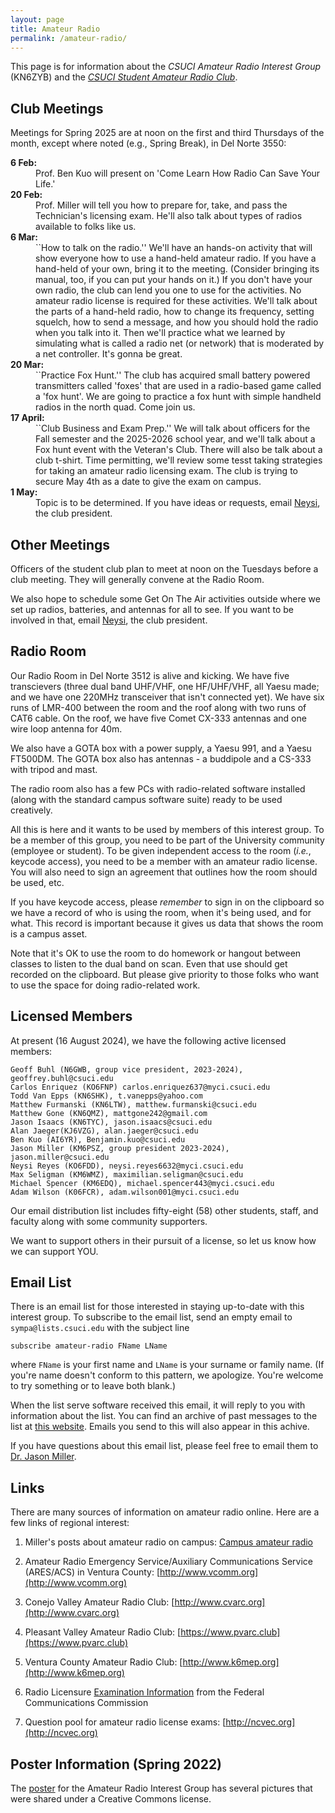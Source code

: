 ```yaml
---
layout: page
title: Amateur Radio
permalink: /amateur-radio/
---
```


This page is for information about the _CSUCI Amateur Radio Interest Group_ (KN6ZYB) and the <a href="https://csuci.campuslabs.com/engage/organization/studentamatureradio">_CSUCI Student Amateur Radio Club_</a>.

## Club Meetings

Meetings for Spring 2025 are at noon on the first and third Thursdays of the month, except where noted (e.g., Spring Break), in Del Norte 3550:

<dl>
<dt><b>6 Feb:</b></dt>
<dd>Prof. Ben Kuo will present on 'Come Learn How Radio Can Save Your Life.'</dd>

<dt><b>20 Feb:</b></dt>
<dd>Prof. Miller will tell you how to prepare for, take, and pass the Technician's licensing exam.  He'll also talk about types of radios available to folks like us.</dd>

<dt><b>6 Mar:</b></dt>
<dd>``How to talk on the radio.'' We'll have an hands-on activity that will show everyone how to use a hand-held amateur radio.  If you have a hand-held of your own, bring it to the meeting.  (Consider bringing its manual, too, if you can put your hands on it.)  If you don't have your own radio, the club can lend you one to use for the activities.  No amateur radio license is required for these activities.  We'll talk about the parts of a hand-held radio, how to change its frequency, setting squelch, how to send a message, and how you should hold the radio when you talk into it.  Then we'll practice what we learned by simulating what is called a radio net (or network) that is moderated by a net controller.  It's gonna be great.</dd>

<dt><b>20 Mar:</b></dt>
<dd>``Practice Fox Hunt.''  The club has acquired small battery powered transmitters called 'foxes' that are used in a radio-based game called a 'fox hunt'.  We are going to practice a fox hunt with simple handheld radios in the north quad.  Come join us.
</dd>

<dt><b>17 April:</b></dt>
<dd>``Club Business and Exam Prep.''  We will talk about officers for the Fall semester and the 2025-2026 school year, and we'll talk about a Fox hunt event with the Veteran's Club.  There will also be talk about a club t-shirt.  Time permitting, we'll review some tesst taking strategies for taking an amateur radio licensing exam.  The club is trying to secure May 4th as a date to give the exam on campus.
</dd>

<dt><b>1 May:</b></dt>
<dd>Topic is to be determined.  If you have ideas or requests, email <a href="mailto:neysi.reyes662@myci.csuci.edu">Neysi</a>, the club president.</dd>
</dl>

## Other Meetings

Officers of the student club plan to meet at noon on the Tuesdays before a club meeting.  They will generally convene at the Radio Room.

We also hope to schedule some Get On The Air activities outside where we set up radios, batteries, and antennas for all to see.  If you want to be involved in that, email <a href="mailto:neysi.reyes662@myci.csuci.edu">Neysi</a>, the club president.


## Radio Room

Our Radio Room in Del Norte 3512 is alive and kicking.  We have five transcievers (three dual band UHF/VHF, one HF/UHF/VHF, all Yaesu made; and we have one 220MHz transceiver that isn't connected yet).  We have six runs of LMR-400 between the room and the roof along with two runs of CAT6 cable.  On the roof, we have five Comet CX-333 antennas and one wire loop antenna for 40m.  

We also have a GOTA box with a power supply, a Yaesu 991, and a Yaesu FT500DM.  The GOTA box also has antennas - a buddipole and a CS-333 with tripod and mast.

The radio room also has a few PCs with radio-related software installed (along with the standard campus software suite) ready to be used creatively.

All this is here and it wants to be used by members of this interest group.  To be a member of this group, you need to be part of the University community (employee or student).  To be given independent access to the room (_i.e._, keycode access), you need to be a member with an amateur radio license.  You will also need to sign an agreement that outlines how the room should be used, etc.

If you have keycode access, please *remember* to sign in on the clipboard so we have a record of who is using the room, when it's being used, and for what.  This record is important because it gives us data that shows the room is a campus asset.

Note that it's OK to use the room to do homework or hangout between classes to listen to the dual band on scan.  Even that use should get recorded on the clipboard.  But please give priority to those folks who want to use the space for doing radio-related work.

## Licensed Members

At present (16 August 2024), we have the following active licensed members:

	Geoff Buhl (N6GWB, group vice president, 2023-2024), geoffrey.buhl@csuci.edu
	Carlos Enriquez (KO6FNP) carlos.enriquez637@myci.csuci.edu
	Todd Van Epps (KN6SHK), t.vanepps@yahoo.com
	Matthew Furmanski (KN6LTW), matthew.furmanski@csuci.edu
	Matthew Gone (KN6QMZ), mattgone242@gmail.com
	Jason Isaacs (KN6TYC), jason.isaacs@csuci.edu
	Alan Jaeger(KJ6VZG), alan.jaeger@csuci.edu
	Ben Kuo (AI6YR), Benjamin.kuo@csuci.edu
	Jason Miller (KM6PSZ, group president 2023-2024), jason.miller@csuci.edu
	Neysi Reyes (KO6FDD), neysi.reyes6632@myci.csuci.edu
	Max Seligman (KM6WMZ), maximilian.seligman@csuci.edu
	Michael Spencer (KM6EDQ), michael.spencer443@myci.csuci.edu
	Adam Wilson (K06FCR), adam.wilson001@myci.csuci.edu

Our email distribution list includes fifty-eight (58) other students, staff, and faculty along with some community supporters.

We want to support others in their pursuit of a license, so let us know how we can support YOU.

## Email List

There is an email list for those interested in staying up-to-date with this interest group.  To subscribe to the email list, send an empty email to `sympa@lists.csuci.edu` with the subject line

```
subscribe amateur-radio FName LName
```

where `FName` is your first name and `LName` is your surname or family name.  (If you're name doesn't conform to this pattern, we apologize.  You're welcome to try something or to leave both blank.)

When the list serve software received this email, it will reply to you with information about the list.  You can find an archive of past messages to the list at [this website](https://rolodex.csuci.edu/sympa/arc/amateur-radio/).  Emails you send to this will also appear in this achive.

If you have questions about this email list, please feel free to email them to <a href="mailto:jason.miller@csuci.edu?subject=amateur-radio%20email%20list%20question">Dr. Jason Miller</a>.

## Links

There are many sources of information on amateur radio online.  Here are a few links of regional interest:

1. Miller's posts about amateur radio on campus:  [Campus amateur radio](http://www.jasonemiller.org/tag/amateur-radio)

2. Amateur Radio Emergency Service/Auxiliary Communications Service (ARES/ACS) in Ventura County:  [http://www.vcomm.org](http://www.vcomm.org)

2. Conejo Valley Amateur Radio Club: [http://www.cvarc.org](http://www.cvarc.org)

3. Pleasant Valley Amateur Radio Club: [https://www.pvarc.club](https://www.pvarc.club)

4. Ventura County Amateur Radio Club: [http://www.k6mep.org](http://www.k6mep.org)

4. Radio Licensure [Examination Information](https://www.fcc.gov/wireless/bureau-divisions/mobility-division/amateur-radio-service/examinations) from the Federal Communications Commission

5. Question pool for amateur radio license exams:  [http://ncvec.org](http://ncvec.org)

## Poster Information (Spring 2022)

The [poster](/assets/images/smallposter_amateurradiomeetingswQRv2.png) for the Amateur Radio Interest Group has several pictures that were shared under a Creative Commons license.
